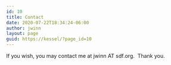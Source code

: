 ```yaml
---
id: 10
title: Contact
date: 2020-07-22T18:34:24-06:00
author: jwinn
layout: page
guid: https://kessel/?page_id=10
---
```

If you wish, you may contact me at jwinn AT sdf.org.&nbsp; Thank you.